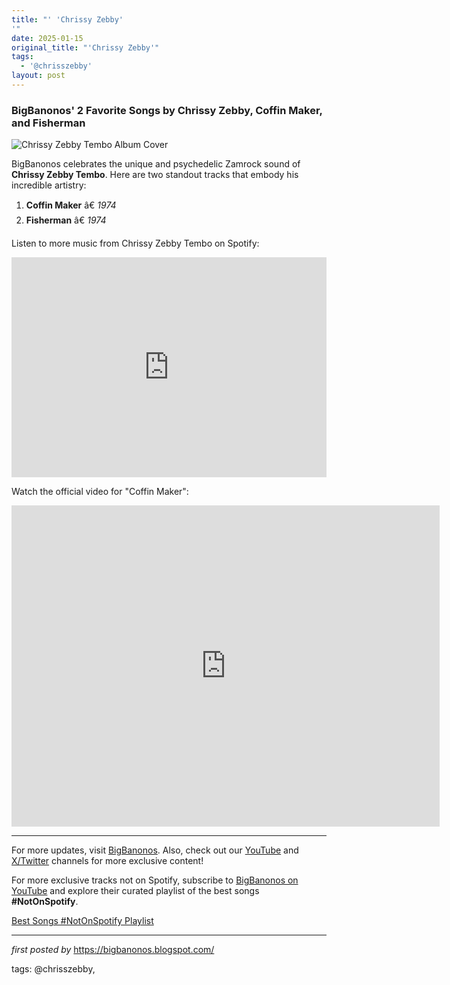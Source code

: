 ```yaml
---
title: "' 'Chrissy Zebby'
'"
date: 2025-01-15
original_title: "'Chrissy Zebby'"
tags:
  - '@chrisszebby'
layout: post
---
```

<h3 >BigBanonos' 2 Favorite Songs by Chrissy Zebby, Coffin Maker, and Fisherman</h3> <!-- Featured Image -->
<div > <img src="https://i.scdn.co/image/ab67616d0000b2731d01bee2a6e4a80f35a948a5" alt="Chrissy Zebby Tembo Album Cover">
</div> <!-- Introductory Text -->
<p >BigBanonos celebrates the unique and psychedelic Zamrock sound of <strong>Chrissy Zebby Tembo</strong>. Here are two standout tracks that embody his incredible artistry:</p> <!-- Song List -->
<ol > <li><strong>Coffin Maker</strong> â€ <em>1974</em></li> <li><strong>Fisherman</strong> â€ <em>1974</em></li>
</ol> <!-- Spotify Playlist Embed -->
<p >Listen to more music from Chrissy Zebby Tembo on Spotify:</p>
<div > <iframe src="https://open.spotify.com/embed/playlist/6aAiKzTDEl6ijB2bz0dnNR?si=0f12edca521a4c1a" width="100%" height="352" frameborder="0" allowfullscreen="" allow="autoplay; clipboard-write; encrypted-media; fullscreen; picture-in-picture" loading="lazy"></iframe>
</div> <!-- YouTube Video Embed -->
<p >Watch the official video for "Coffin Maker":</p>
<div > <iframe width="685" height="514" src="https://www.youtube.com/embed/ZijCeQemA5o" title="Chrissy Zebby Tembo & Ngozi Family - Coffin Maker" frameborder="0" allow="accelerometer; autoplay; clipboard-write; encrypted-media; gyroscope; picture-in-picture; web-share" referrerpolicy="strict-origin-when-cross-origin" allowfullscreen></iframe>
</div> <!-- Footer Links -->
<hr />
<p >For more updates, visit <a href="https://bigbanonos.blogspot.com/" rel="noopener" target="_new">BigBanonos</a>. Also, check out our <a href="https://www.youtube.com/@BigBanonos" rel="noopener" target="_new">YouTube</a> and <a href="https://x.com/bigbanonos" rel="noopener" target="_new">X/Twitter</a> channels for more exclusive content!</p>


<!--Subscribe and Playlist Links-->
<div>
    <p>For more exclusive tracks not on Spotify, subscribe to <a href="https://www.youtube.com/@BigBanonos" target="_blank">BigBanonos on YouTube</a> and explore their curated playlist of the best songs <strong>#NotOnSpotify</strong>.</p>
    <p><a href="https://www.youtube.com/playlist?list=PLtuNtuTatqI0kFahUCbtbfenC_ET5O_tr" target="_blank">Best Songs #NotOnSpotify Playlist<br /></a></p></div>

<hr />

<p><em>first posted by</em> <a href="https://bigbanonos.blogspot.com/" rel="noopener" target="_new">https://bigbanonos.blogspot.com/</a></p>

<p>tags: @chrisszebby,</p>
